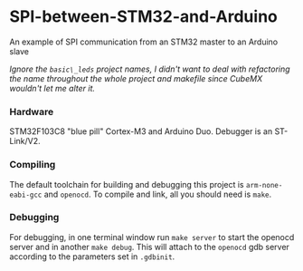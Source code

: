 # SPI-between-STM32-and-Arduino
An example of SPI communication from an STM32 master to an Arduino slave

_Ignore the `basic\_leds` project names, I didn't want to deal with refactoring the name throughout the whole project and makefile since CubeMX wouldn't let me alter it._

### Hardware
STM32F103C8 "blue pill" Cortex-M3 and Arduino Duo. Debugger is an ST-Link/V2.

### Compiling
The default toolchain for building and debugging this project is `arm-none-eabi-gcc` and `openocd`. To compile and link, all you should need is `make`.

### Debugging
For debugging, in one terminal window run `make server` to start the openocd server and in another `make debug`. This will attach to the `openocd` gdb server according to the parameters set in `.gdbinit`.

